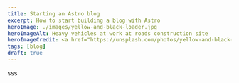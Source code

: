 ```yaml
---
title: Starting an Astro blog
excerpt: How to start building a blog with Astro
heroImage: ./images/yellow-and-black-loader.jpg
heroImageAlt: Heavy vehicles at work at roads construction site
heroImageCredit: <a href="https://unsplash.com/photos/yellow-and-black-unk-loader-RipaC9MBOMo" class="italic" target="_blank">Troy Mortier</a> on <a href="https://unsplash.com" class="italic" target="_blank">Unsplash</a>
tags: [blog]
draft: true
---
```


sss
